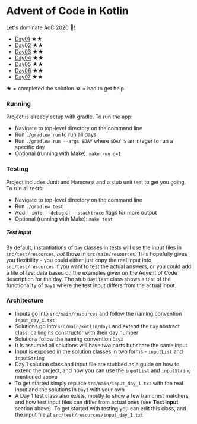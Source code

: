 # Advent of Code in Kotlin

Let's dominate AoC 2020 🎄!

- [Day01](./src/main/kotlin/days/Day1.kt) ★★
- [Day02](./src/main/kotlin/days/Day2.kt) ★★
- [Day03](./src/main/kotlin/days/Day3.kt) ★★
- [Day04](./src/main/kotlin/days/Day4.kt) ★★
- [Day05](./src/main/kotlin/days/Day5.kt) ★★
- [Day06](./src/main/kotlin/days/Day6.kt) ★★
- [Day07](./src/main/kotlin/days/Day7.kt) ★★

★ = completed the solution
☆ = had to get help

### Running

Project is already setup with gradle. To run the app:

* Navigate to top-level directory on the command line
* Run `./gradlew run` to run all days
* Run `./gradlew run --args $DAY` where `$DAY` is an integer to run a specific day
* Optional (running with Make): `make run d=1`

### Testing

Project includes Junit and Hamcrest and a stub unit test to get you going. To run all tests:

* Navigate to top-level directory on the command line
* Run `./gradlew test`
* Add `--info`, `--debug` or `--stacktrace` flags for more output
* Optional (running with Make): `make test`

##### Test input

By default, instantiations of `Day` classes in tests will use the input files in `src/test/resources`, _not_ those
in `src/main/resources`.
This hopefully gives you flexibility - you could either just copy the real input into `src/test/resources` if you want
to test
the actual answers, or you could add a file of test data based on the examples given on the Advent of Code description
for the day.
The stub `Day1Test` class shows a test of the functionality of `Day1` where the test input differs from the actual
input.

### Architecture

* Inputs go into `src/main/resources` and follow the naming convention `input_day_X.txt`
* Solutions go into `src/main/kotlin/days` and extend the `Day` abstract class, calling its constructor with their day
  number
* Solutions follow the naming convention `DayX`
* It is assumed all solutions will have two parts but share the same input
* Input is exposed in the solution classes in two forms - `inputList` and `inputString`
* Day 1 solution class and input file are stubbed as a guide on how to extend the project,
  and how you can use the `inputList` and `inputString` mentioned above
* To get started simply replace `src/main/input_day_1.txt` with the real input and the solutions in `Day1` with your own
* A Day 1 test class also exists, mostly to show a few hamcrest matchers, and how test input files can differ from
  actual ones (see **Test input** section above).
  To get started with testing you can edit this class, and the input file at `src/test/resources/input_day_1.txt`


